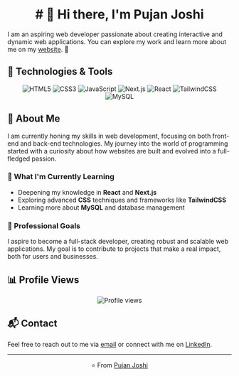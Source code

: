 <h1 align="center"># 👋 Hi there, I'm Pujan Joshi</h1>

I am an aspiring web developer passionate about creating interactive and dynamic web applications. You can explore my work and learn more about me on my [website](http://pujan-joshi.com.np). 🚀

## 🔧 Technologies & Tools

<p align="center">
    <img src="https://img.shields.io/badge/-HTML5-E34F26?style=flat&logo=html5&logoColor=white" alt="HTML5">
    <img src="https://img.shields.io/badge/-CSS3-1572B6?style=flat&logo=css3" alt="CSS3">
    <img src="https://img.shields.io/badge/-JavaScript-F7DF1E?style=flat&logo=javascript&logoColor=black" alt="JavaScript">
    <img src="https://img.shields.io/badge/-Next.js-000000?style=flat&logo=next.js" alt="Next.js">
    <img src="https://img.shields.io/badge/-React-61DAFB?style=flat&logo=react&logoColor=black" alt="React">
    <img src="https://img.shields.io/badge/-TailwindCSS-38B2AC?style=flat&logo=tailwind-css&logoColor=white" alt="TailwindCSS">
    <img src="https://img.shields.io/badge/-MySQL-4479A1?style=flat&logo=mysql&logoColor=white" alt="MySQL">
</p>

## 📜 About Me

I am currently honing my skills in web development, focusing on both front-end and back-end technologies. My journey into the world of programming started with a curiosity about how websites are built and evolved into a full-fledged passion.

### 🌱 What I'm Currently Learning
- Deepening my knowledge in **React** and **Next.js**
- Exploring advanced **CSS** techniques and frameworks like **TailwindCSS**
- Learning more about **MySQL** and database management

### 💼 Professional Goals
I aspire to become a full-stack developer, creating robust and scalable web applications. My goal is to contribute to projects that make a real impact, both for users and businesses.


## 📊 Profile Views

<p align="center">
    <img src="https://gpvc.arturio.dev/pujanjoci" alt="Profile views">
</p>

## 📬 Contact

Feel free to reach out to me via [email](mailto:pujanjoci01@gmail.com) or connect with me on [LinkedIn](linkedin.com/in/pujan-joshi-b811071a1).

---

<p align="center">⭐️ From <a href="http://pujan-joshi.com.np">Pujan Joshi</a></p>
